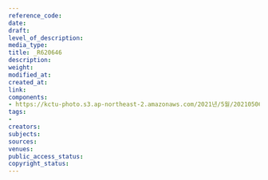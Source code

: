 ```yaml
---
reference_code: 
date: 
draft: 
level_of_description: 
media_type: 
title: _R620646
description: 
weight: 
modified_at: 
created_at: 
link: 
components:
- https://kctu-photo.s3.ap-northeast-2.amazonaws.com/2021년/5월/20210506_최저임금위원회+권순원+공익위원+사퇴촉구+기자회견/서울본부/_R620646.jpg
tags:
- 
creators: 
subjects: 
sources: 
venues: 
public_access_status: 
copyright_status: 
---
```

